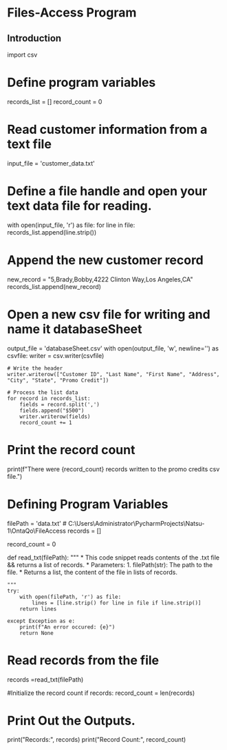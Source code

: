 # Files-Access Program

## Introduction
import csv

# Define program variables
records_list = []
record_count = 0

# Read customer information from a text file
input_file = 'customer_data.txt'

# Define a file handle and open your text data file for reading.
with open(input_file, 'r') as file:
    for line in file:
        records_list.append(line.strip())

# Append the new customer record
new_record = "5,Brady,Bobby,4222 Clinton Way,Los Angeles,CA"
records_list.append(new_record)

# Open a new csv file for writing and name it databaseSheet
output_file = 'databaseSheet.csv'
with open(output_file, 'w', newline='') as csvfile:
    writer = csv.writer(csvfile)
    
    # Write the header
    writer.writerow(["Customer ID", "Last Name", "First Name", "Address", "City", "State", "Promo Credit"])
    
    # Process the list data
    for record in records_list:
        fields = record.split(',')
        fields.append("$500")
        writer.writerow(fields)
        record_count += 1

# Print the record count
print(f"There were {record_count} records written to the promo credits csv file.")


# Defining Program Variables
filePath = 'data.txt' # C:\Users\Administrator\PycharmProjects\Natsu-1\OntaQo\FileAccess
records = []

record_count = 0

def read_txt(filePath):
    """
        * This code snippet reads contents of the .txt file && returns a list of records.
        * Parameters:
            1. filePath(str): The path to the file.
        * Returns a list, the content of the file in lists of records.
    
    """
    try:
        with open(filePath, 'r') as file:
            lines = [line.strip() for line in file if line.strip()]
        return lines
    
    except Exception as e:
        print(f"An error occured: {e}")
        return None

# Read records from the file
records =read_txt(filePath)

#Initialize the record count
if records:
    record_count = len(records)

# Print Out the Outputs.
print("Records:", records)
print("Record Count:", record_count)
